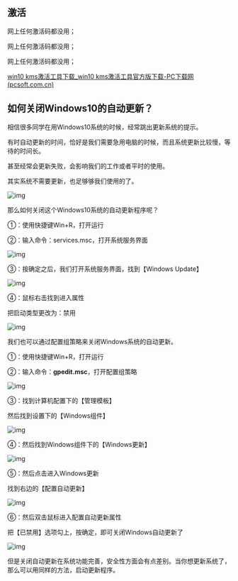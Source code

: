 ## 激活

网上任何激活码都没用；

网上任何激活码都没用；

网上任何激活码都没用；

[win10 kms激活工具下载_win10 kms激活工具官方版下载-PC下载网 (pcsoft.com.cn)](https://www.pcsoft.com.cn/soft/34148.html)



## 如何关闭Windows10的自动更新？

相信很多同学在用Windows10系统的时候，经常跳出更新系统的提示。

有时自动更新的时间，恰好是我们需要急用电脑的时候，而且系统更新比较慢，等待的时间长。

甚至经常会更新失败，会影响我们的工作或者平时的使用。

其实系统不需要更新，也足够够我们使用的了。

![img](https://pic3.zhimg.com/80/v2-5f58abc96feb88a6b6f758c74afef686_1440w.jpg)

那么如何关闭这个Windows10系统的自动更新程序呢？

①：使用快捷键Win+R，打开运行

②：输入命令：services.msc，打开系统服务界面

![img](https://pic3.zhimg.com/80/v2-8d7230734c6e3308f2fa7660459abca6_1440w.jpg)

③：按确定之后，我们打开系统服务界面，找到【Windows Update】

![img](https://pic1.zhimg.com/80/v2-8b3dfe219510575394e8d78d6cfe0c10_1440w.jpg)

④：鼠标右击找到进入属性

把启动类型更改为：禁用

![img](https://pic4.zhimg.com/80/v2-6f1a4c0d539184765534a80c4a8271f7_1440w.jpg)

我们也可以通过配置组策略来关闭Windows系统的自动更新。

①：使用快捷键Win+R，打开运行

②：输入命令：**gpedit.msc**，打开配置组策略

![img](https://pic3.zhimg.com/80/v2-e100a34e92d6d68bef0cb8e31420ae32_1440w.jpg)

③：找到计算机配置下的【管理模板】

然后找到设置下的【Windows组件】

![img](https://pic3.zhimg.com/80/v2-b92159c4cf2ee689e9403dc7ead7327e_1440w.jpg)

④：然后找到Windows组件下的【Windows更新】

![img](https://pic3.zhimg.com/80/v2-fec78ca311e2f05b8f68704c64e76436_1440w.jpg)

⑤：然后点击进入Windows更新

找到右边的【配置自动更新】

![img](https://pic2.zhimg.com/80/v2-76d5e821bba0ceea59e6cc40edcb59c9_1440w.jpg)

⑥：然后双击鼠标进入配置自动更新属性

把【已禁用】选项勾上，按确定，即可关闭Windows自动更新了

![img](https://pic3.zhimg.com/80/v2-3d65b6ef3419873f392f124718e3a19e_1440w.jpg)

但是关闭自动更新在系统功能完善，安全性方面会有点差别。当你想更新系统了，那么可以用同样的方法，启动更新程序。